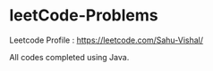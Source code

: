 # leetCode-Problems

Leetcode Profile : https://leetcode.com/Sahu-Vishal/

All codes completed using Java.


